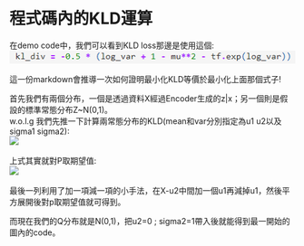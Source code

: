 # 程式碼內的KLD運算
在demo code中，我們可以看到KLD loss那邊是使用這個:  
![Image](https://github.com/EnasVen/Theory-Math/blob/main/22_Variational%20AutoEncoder/VAE_pic01.png)  

這一份markdown會推導一次如何證明最小化KLD等價於最小化上面那個式子!  

首先我們有兩個分布，一個是透過資料X經過Encoder生成的z|x；另一個則是假設的標準常態分布Z~N(0,1)。  
w.o.l.g 我們先推一下計算兩常態分布的KLD(mean和var分別指定為u1 u2以及sigma1 sigma2):  
<img src="https://latex.codecogs.com/png.image?\inline&space;\dpi{110}KLD(P(X)||Q(X))=\int&space;p(x)ln\frac{p(x)}{q(x)}dx=\int&space;(lnp(x)-lnq(x))p(x)dx&space;\\\because&space;p(x)=\frac{1}{\sqrt{2\pi}\sigma_1}e^{-\frac{(x-\mu_1)^2}{2\sigma_{1}^2}}&space;\&space;and&space;\&space;q(x)=&space;\frac{1}{\sqrt{2\pi}\sigma_2}e^{-\frac{(x-\mu_2)^2}{2\sigma_{2}^2}}&space;\\\therefore&space;KLD(P(X)||Q(X))=&space;\int&space;p(x)\left&space;[&space;-\frac{1}{2}ln2\pi&space;-ln\sigma_1-\frac{1}{2}\left&space;(&space;\frac{x-\mu_1}{\sigma_1}&space;\right&space;)^2&space;&plus;&space;\frac{1}{2}ln2\pi&space;&plus;ln\sigma_2&plus;&space;\frac{1}{2}\left&space;(&space;\frac{x-\mu_2}{\sigma_2}&space;\right&space;)^2&space;\right&space;]dx&space;\\=&space;\int&space;p(x)\left&space;[&space;ln\frac{\sigma_2}{\sigma_1}&plus;\frac{1}{2}\left&space;(&space;\left&space;(&space;\frac{x-\mu_2}{\sigma_2}&space;\right&space;)^2-\left&space;(&space;\frac{x-\mu_1}{\sigma_1}&space;\right&space;)^2&space;\right&space;)&space;\right&space;]dx" />  

上式其實就對P取期望值:  
<img src="https://latex.codecogs.com/png.image?\inline&space;\dpi{110}E_{P}\left&space;[&space;ln\frac{\sigma_2}{\sigma_1}&plus;\frac{1}{2}\left&space;(&space;\left&space;(&space;\frac{X-\mu_2}{\sigma_2}&space;\right&space;)^2-\left&space;(&space;\frac{X-\mu_1}{\sigma_1}&space;\right&space;)^2&space;\right&space;)&space;\right&space;]&space;\\&space;=&space;ln\frac{\sigma_2}{\sigma_1}&plus;\frac{1}{2\sigma_{2}^2}E_{p}(X-u_2)^2-\frac{1}{2\sigma_{1}^2}E_{p}(X-u_1)^2&space;\\&space;=&space;ln\frac{\sigma_2}{\sigma_1}&plus;\frac{1}{2\sigma_{2}^2}E_{p}(X-u_2)^2-\frac{1}{2}&space;\\&space;=&space;ln\frac{\sigma_2}{\sigma_1}&plus;&space;\frac{\sigma_{1}^2&plus;(\mu_1-\mu2)^2}{2\sigma_{2}^2}-\frac{1}{2}" />  

最後一列利用了加一項減一項的小手法，在X-u2中間加一個u1再減掉u1，然後平方展開後對p取期望值就可得到。  

而現在我們的Q分布就是N(0,1)，把u2=0 ; sigma2=1帶入後就能得到最一開始的圖內的code。  
